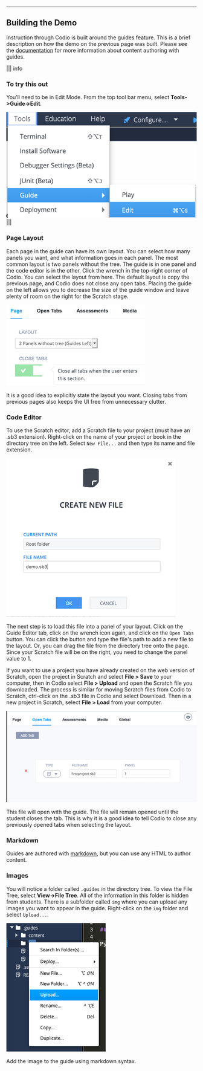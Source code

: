 ----------

## Building the Demo

Instruction through Codio is built around the guides feature. This is a brief description on how the demo on the previous page was built. Please see the [documentation](https://docs.codio.com/authoring.html) for more information about content authoring with guides.

||| info
### To try this out
You’ll need to be in Edit Mode. From the top tool bar menu, select  **Tools->Guide->Edit**.


![.guides/img/editGuide](.guides/img/editGuide.png)
|||

### Page Layout
Each page in the guide can have its own layout. You can select how many panels you want, and what information goes in each panel. The most common layout is two panels without the tree. The guide is in one panel and the code editor is in the other. Click the wrench in the top-right corner of Codio. You can select the layout from here. The default layout is copy the previous page, and Codio does not close any open tabs. Placing the guide on the left allows you to decrease the size of the guide window and leave plenty of room on the right for the Scratch stage.

![Layout](.guides/img/layout.png)

It is a good idea to explicitly state the layout you want. Closing tabs from previous pages also keeps the UI free from unnecessary clutter.

### Code Editor
To use the Scratch editor, add a Scratch file to your project (must have an .sb3 extension). Right-click on the name of your project or book in the directory tree on the left. Select `New File...` and then type its name and file extension.

![.guides/img/create_new_file](.guides/img/create_new_file.png)

The next step is to load this file into a panel of your layout. Click on the Guide Editor tab, click on the wrench icon again, and click on the `Open Tabs` button. You can click the button and type the file's path to add a new file to the layout. Or, you can drag the file from the directory tree onto the page. Since your Scratch file will be on the right, you need to change the panel value to 1.

If you want to use a project you have already created on the web version of Scratch, open the project in Scratch and select **File > Save** to your computer, then in Codio select **File > Upload** and open the Scratch file you downloaded. The process is similar for moving Scratch files from Codio to Scratch, ctrl-click on the .sb3 file in Codio and select Download. Then in a new project in Scratch, select **File > Load** from your computer.

![.guides/img/coding_file](.guides/img/coding_file.png)

This file will open with the guide. The file will remain opened until the student closes the tab. This is why it is a good idea to tell Codio to close any previously opened tabs when selecting the layout.

### Markdown
Guides are authored with [markdown](https://docs.codio.com/instructors/authoring/guides/markdown_content.html#markdown), but you can use any HTML to author content. 

### Images
You will notice a folder called `.guides` in the directory tree. To view the File Tree, select **View->File Tree**. All of the information in this folder is hidden from students. There is a subfolder called `img` where you can upload any images you want to appear in the guide. Right-click on the `img` folder and select `Upload...`.

![.guides/img/upload](.guides/img/upload.png)

Add the image to the guide using markdown syntax.
